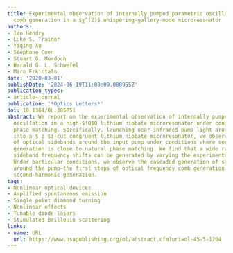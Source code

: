 ```yaml
---
title: Experimental observation of internally pumped parametric oscillation and quadratic
  comb generation in a $χ^(2)$ whispering-gallery-mode microresonator
authors:
- Ian Hendry
- Luke S. Trainor
- Yiqing Xu
- Stéphane Coen
- Stuart G. Murdoch
- Harald G. L. Schwefel
- Miro Erkintalo
date: '2020-03-01'
publishDate: '2024-06-19T11:08:09.080955Z'
publication_types:
- article-journal
publication: '*Optics Letters*'
doi: 10.1364/OL.385751
abstract: We report on the experimental observation of internally pumped parametric
  oscillation in a high-$!Q$Q lithium niobate microresonator under conditions of natural
  phase matching. Specifically, launching near-infrared pump light around 1060 nm
  into a $ z $z-cut congruent lithium niobate microresonator, we observe the generation
  of optical sidebands around the input pump under conditions where second-harmonic
  generation is close to natural phase matching. We find that a wide range of different
  sideband frequency shifts can be generated by varying the experimental parameters.
  Under particular conditions, we observe the cascaded generation of several sidebands
  around the pump—the first steps of optical frequency comb generation via cavity-enhanced
  second-harmonic generation.
tags:
- Nonlinear optical devices
- Amplified spontaneous emission
- Single point diamond turning
- Nonlinear effects
- Tunable diode lasers
- Stimulated Brillouin scattering
links:
- name: URL
  url: https://www.osapublishing.org/ol/abstract.cfm?uri=ol-45-5-1204
---
```


